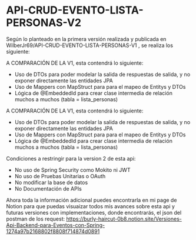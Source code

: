 # API-CRUD-EVENTO-LISTA-PERSONAS-V2

Según lo planteado en la primera versión realizada y publicada en WilberJr69/API-CRUD-EVENTO-LISTA-PERSONAS-V1 , se realiza los siguiente:

A COMPARACIÓN DE LA V1, esta contendrá lo siguiente:

- Uso de DTOs para poder modelar la salida de respuestas de salida, y no exponer directamente las entidades JPA
- Uso de Mappers con MapStruct para para el mapeo de Entitys y DTOs
- Lógica de @EmbeddedId para crear clase intermedia de relación muchos a muchos (tabla = lista_personas)


A COMPARACIÓN DE LA V1, esta contendrá lo siguiente:

- Uso de DTOs para poder modelar la salida de respuestas de salida, y no exponer directamente las entidades JPA
- Uso de Mappers con MapStruct para para el mapeo de Entitys y DTOs
- Lógica de @EmbeddedId para crear clase intermedia de relación muchos a muchos (tabla = lista_personas)

Condiciones a restringir para la version 2 de esta api:

- No uso de Spring Security como Mokito ni JWT
- No uso de Pruebas Unitarias o OAuth
- No modificar la base de datos
- No Documentación de APIs

Ahora toda la información adicional puedes encontrarla en mi page de Notion para que puedas visuaizar todos mis avances sobre esta api y futuras versiones con implementaciones, donde encontrarás, el json del postman de los request: https://burly-haircut-0b8.notion.site/Versiones-Api-Backend-para-Eventos-con-Spring-1274a97b2168802f8808f714874d0891
